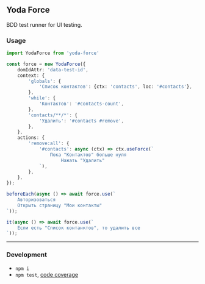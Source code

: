 Yoda Force
----------
BDD test runner for UI testing.


### Usage

```ts
import YodaForce from 'yoda-force'

const force = new YodaForce({
	domIdAttr: 'data-test-id',
	context: {
		'globals': {
			'Список контактов': {ctx: 'contacts', loc: '#contacts'},
		},
		'while': {
			'Контактов': '#contacts-count',
		},
		'contacts/**/*': {
			'Удалить': '#contacts #remove',
		},
	},
	actions: {
		'remove:all': {
			'#contacts': async (ctx) => ctx.useForce(`
				Пока "Контактов" больше нуля
					Нажать "Удалить"
			`),
		},
	},
});

beforeEach(async () => await force.use(`
	Авторизоваться
	Открыть страницу "Мои контакты"
`));

it(async () => await force.use(`
	Если есть "Список контанктов", то удалить все
`));
```

---

### Development

 - `npm i`
 - `npm test`, [code coverage](./coverage/lcov-report/index.html)
